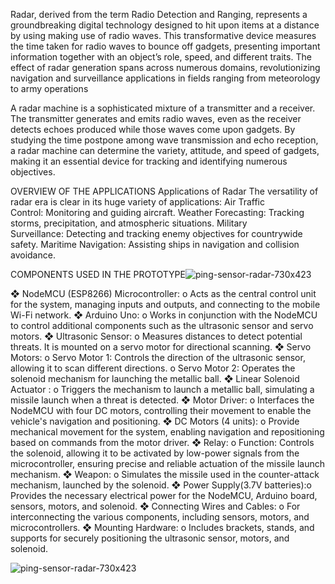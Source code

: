 Radar, derived from the term Radio Detection and Ranging, represents a groundbreaking digital technology designed to hit upon items at a distance by using making use of radio waves.
This transformative device measures the time taken for radio waves to bounce off gadgets, presenting important information together with an object’s role, speed, and different traits. The effect of radar generation spans across numerous domains, revolutionizing navigation and surveillance applications in fields ranging from meteorology to army operations

A radar machine is a sophisticated mixture of a transmitter and a receiver. The transmitter generates and emits radio waves, even as the receiver detects echoes produced while those waves 
come upon gadgets. By studying the time postpone among wave transmission and echo reception, a radar machine can determine the variety, attitude, and speed of gadgets, making it an essential device for tracking and identifying numerous objectives.

OVERVIEW OF THE APPLICATIONS
Applications of Radar
The versatility of radar era is clear in its huge variety of applications:
Air Traffic Control: Monitoring and guiding aircraft.
Weather Forecasting: Tracking storms, precipitation, and atmospheric situations.
Military Surveillance: Detecting and tracking enemy objectives for countrywide safety.
Maritime Navigation: Assisting ships in navigation and collision avoidance.

COMPONENTS USED IN THE PROTOTYPE![ping-sensor-radar-730x423](https://github.com/user-attachments/assets/a6e58c4c-539f-42e9-b241-4603fc0116f6)

❖ NodeMCU (ESP8266) Microcontroller: o Acts as the central control unit for the system, managing inputs and outputs, and connecting to the mobile Wi-Fi network. 
❖ Arduino Uno: o Works in conjunction with the NodeMCU to control additional components such as the ultrasonic sensor and servo motors. 
❖ Ultrasonic Sensor: o Measures distances to detect potential threats. It is mounted on a servo motor for directional scanning. 
❖ Servo Motors: o Servo Motor 1: Controls the direction of the ultrasonic sensor, allowing it to scan different directions. o Servo Motor 2: Operates the solenoid mechanism for launching the metallic ball.
 ❖ Linear Solenoid Actuator : o Triggers the mechanism to launch a metallic ball, simulating a missile launch when a threat is detected.
❖ Motor Driver: o Interfaces the NodeMCU with four DC motors, controlling their movement to enable the vehicle's navigation and positioning. 
❖ DC Motors (4 units): o Provide mechanical movement for the system, enabling navigation and repositioning based on commands from the motor driver. 
❖ Relay: o Function: Controls the solenoid, allowing it to be activated by low-power signals from the microcontroller, ensuring precise and reliable actuation of the missile launch mechanism. 
❖ Weapon: o Simulates the missile used in the counter-attack mechanism, launched by the solenoid.
 ❖ Power Supply(3.7V batteries):o Provides the necessary electrical power for the NodeMCU, Arduino board, sensors, motors, and solenoid. ❖ Connecting Wires and Cables: o For interconnecting the various components, including sensors, motors, and microcontrollers. 
❖ Mounting Hardware: o Includes brackets, stands, and supports for securely positioning the ultrasonic sensor, motors, and solenoid.

![ping-sensor-radar-730x423](https://github.com/user-attachments/assets/4dd3bded-538b-4405-a8c8-8ad047f241ad)






